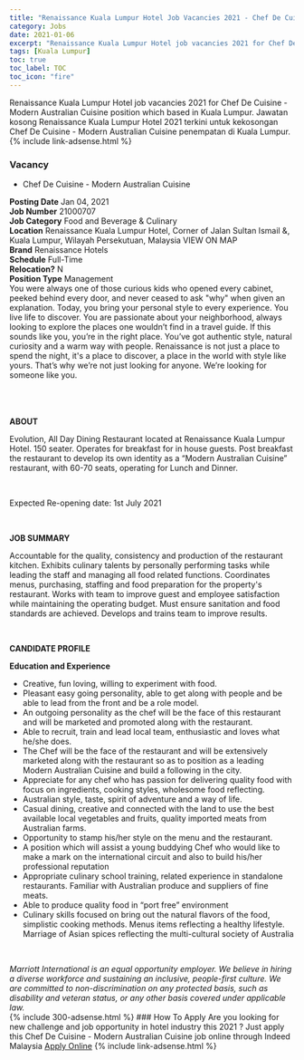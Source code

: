 ```yaml
---
title: "Renaissance Kuala Lumpur Hotel Job Vacancies 2021 - Chef De Cuisine - Modern Australian Cuisine" 
category: Jobs 
date: 2021-01-06 
excerpt: "Renaissance Kuala Lumpur Hotel job vacancies 2021 for Chef De Cuisine - Modern Australian Cuisine position which based in Kuala Lumpur. Jawatan kosong Renaissance Kuala Lumpur Hotel 2021 terkini untuk kekosongan Chef De Cuisine - Modern Australian Cuisine penempatan di Kuala Lumpur" 
tags: [Kuala Lumpur] 
toc: true 
toc_label: TOC 
toc_icon: "fire" 
--- 
```


Renaissance Kuala Lumpur Hotel job vacancies 2021 for Chef De Cuisine - Modern Australian Cuisine position which based in Kuala Lumpur. Jawatan kosong Renaissance Kuala Lumpur Hotel 2021 terkini untuk kekosongan Chef De Cuisine - Modern Australian Cuisine penempatan di Kuala Lumpur. 
{% include link-adsense.html %} 
### Vacancy 
- Chef De Cuisine - Modern Australian Cuisine 
<div><div><b>Posting Date</b> Jan 04, 2021<br>
<b>Job Number</b> 21000707<br>
<b>Job Category</b> Food and Beverage &amp; Culinary<br>
<b>Location</b> Renaissance Kuala Lumpur Hotel, Corner of Jalan Sultan Ismail &amp;, Kuala Lumpur, Wilayah Persekutuan, Malaysia VIEW ON MAP<br>
<b>Brand</b> Renaissance Hotels<br>
<b>Schedule</b> Full-Time<br>
<b>Relocation?</b> N<br>
<b>Position Type</b> Management<br>
<div>
<div><div><div><div>You were always one of those curious kids who opened every cabinet, peeked behind every door, and never ceased to ask "why" when given an explanation. Today, you bring your personal style to every experience. You live life to discover. You are passionate about your neighborhood, always looking to explore the places one wouldn&#8217;t find in a travel guide. If this sounds like you, you&#8217;re in the right place. You&#8217;ve got authentic style, natural curiosity and a warm way with people. Renaissance is not just a place to spend the night, it's a place to discover, a place in the world with style like yours. That&#8217;s why we&#8217;re not just looking for anyone. We&#8217;re looking for someone like you.</div><br>
</div><br>
</div></div></div><br>
<div><p><b>ABOUT</b></p>
<p>Evolution, All Day Dining Restaurant located at Renaissance Kuala Lumpur Hotel. 150 seater. Operates for breakfast for in house guests. Post breakfast the restaurant to develop its own identity as a &#8220;Modern Australian Cuisine&#8221; restaurant, with 60-70 seats, operating for Lunch and Dinner.</p><br>
<p></p><p>Expected Re-opening date: 1st July 2021</p><br>
<p><b>JOB SUMMARY</b></p>
<p>Accountable for the quality, consistency and production of the restaurant kitchen. Exhibits culinary talents by personally performing tasks while leading the staff and managing all food related functions. Coordinates menus, purchasing, staffing and food preparation for the property's restaurant. Works with team to improve guest and employee satisfaction while maintaining the operating budget. Must ensure sanitation and food standards are achieved. Develops and trains team to improve results.</p><br>
<p></p><p><b>CANDIDATE PROFILE</b><b>
</b></p><p><b>Education and Experience</b></p>
<ul><li>Creative, fun loving, willing to experiment with food.</li>
<li>Pleasant easy going personality, able to get along with people and be able to lead from the front and be a role model.</li>
<li>An outgoing personality as the chef will be the face of this restaurant and will be marketed and promoted along with the restaurant.</li>
<li>Able to recruit, train and lead local team, enthusiastic and loves what he/she does.</li>
<li>The Chef will be the face of the restaurant and will be extensively marketed along with the restaurant so as to position as a leading Modern Australian Cuisine and build a following in the city.</li>
<li>Appreciate for any chef who has passion for delivering quality food with focus on ingredients, cooking styles, wholesome food reflecting.</li>
<li>Australian style, taste, spirit of adventure and a way of life.</li>
<li>Casual dining, creative and connected with the land to use the best available local vegetables and fruits, quality imported meats from Australian farms.</li>
<li>Opportunity to stamp his/her style on the menu and the restaurant.</li>
<li>A position which will assist a young buddying Chef who would like to make a mark on the international circuit and also to build his/her professional reputation</li>
<li>Appropriate culinary school training, related experience in standalone restaurants. Familiar with Australian produce and suppliers of fine meats.</li>
<li>Able to produce quality food in &#8220;port free&#8221; environment</li>
<li>Culinary skills focused on bring out the natural flavors of the food, simplistic cooking methods. Menus items reflecting a healthy lifestyle. Marriage of Asian spices reflecting the multi-cultural society of Australia</li></ul><br>
</div><p></p><i>Marriott International is an equal opportunity employer. We believe in hiring a diverse workforce and sustaining an inclusive, people-first culture. We are committed to non-discrimination on any protected basis, such as disability and veteran status, or any other basis covered under applicable law.</i></div></div> 
{% include 300-adsense.html %} 
### How To Apply 
Are you looking for new challenge and job opportunity in hotel industry this 2021 ?
Just apply this Chef De Cuisine - Modern Australian Cuisine job online through Indeed Malaysia 
<a href="https://malaysia.indeed.com/viewjob?jk=ba9edf833ac8d929" class="btn btn--info" target="_blank" rel="nofollow noopenner">Apply Online</a> 
{% include link-adsense.html %} 